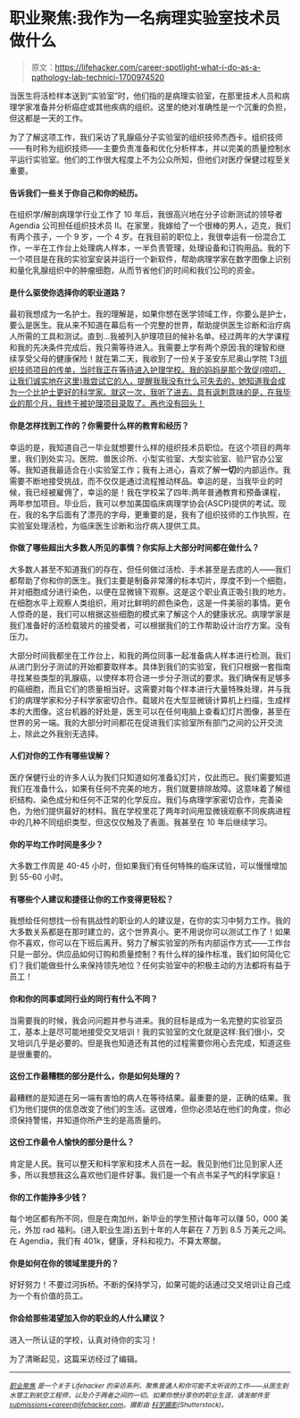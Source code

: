 # 职业聚焦:我作为一名病理实验室技术员做什么

> 原文：<https://lifehacker.com/career-spotlight-what-i-do-as-a-pathology-lab-technici-1700974520>

当医生将活检样本送到“实验室”时，他们指的是病理实验室，在那里技术人员和病理学家准备并分析癌症或其他疾病的组织。这里的绝对准确性是一个沉重的负担，但这都是一天的工作。



为了了解这项工作，我们采访了乳腺癌分子实验室的组织技师杰西卡。组织技师——有时称为组织技师——主要负责准备和优化分析样本，并以完美的质量控制水平运行实验室。他们的工作很大程度上不为公众所知，但他们对医疗保健过程至关重要。

#### 告诉我们一些关于你自己和你的经历。

在组织学/解剖病理学行业工作了 10 年后，我很高兴地在分子诊断测试的领导者Agendia 公司担任组织技术员 II。在家里，我嫁给了一个很棒的男人，迈克，我们有两个孩子，一个 9 岁，一个 4 岁。在我目前的职位上，我很幸运有一份混合工作，一半在工作台上处理病人样本，一半负责管理，处理设备和订购用品。我的下一个项目是在我的实验室安装并运行一个新软件，帮助病理学家在数字图像上识别和量化乳腺组织中的肿瘤细胞，从而节省他们的时间和我们公司的资金。

#### 是什么驱使你选择你的职业道路？

最初我想成为一名护士。我的理解是，如果你想在医学领域工作，你要么是护士，要么是医生。我从来不知道在幕后有一个完整的世界，帮助提供医生诊断和治疗病人所需的工具和测试。直到…我被列入护理项目的候补名单。经过两年的大学课程和我的先决条件完成后，我只需等待进入。我需要上学有两个原因:我的理智和继续享受父母的健康保险！就在第二天，我收到了一份关于圣安东尼奥山学院 T3[组织技师项目的传单，当时我正在等待进入护理学校。我的妈妈是那个敦促(唠叨，让我们诚实地在这里)我尝试它的人，提醒我我没有什么可失去的，她知道我会成为一个比护士更好的科学家。就这一次，我听了进去。具有讽刺意味的是，在我毕业的那个月，我终于被护理项目录取了。再也没有回头！](http://www.mtsac.edu/)

#### 你是怎样找到工作的？你需要什么样的教育和经历？

幸运的是，我知道自己一毕业就想要什么样的组织技术员职位。在这个项目的两年里，我们到处实习。医院、兽医诊所、小型实验室、大型实验室、验尸官办公室等。我知道我最适合在小实验室工作；我有上进心，喜欢了解**一切**的内部运作。我需要不断地接受挑战，而不仅仅是通过流程推动样品。幸运的是，当我毕业的时候，我已经被雇佣了，幸运的是！我在学校呆了四年:两年普通教育和预备课程，两年参加项目。毕业后，我可以参加美国临床病理学协会(ASCP)提供的考试。现在，我的名字后面有了漂亮的字母，更重要的是，我有了组织技师的工作执照，在实验室处理活检，为临床医生诊断和治疗病人提供工具。

#### 你做了哪些超出大多数人所见的事情？你实际上大部分时间都在做什么？

大多数人甚至不知道我们的存在，但任何做过活检、手术甚至是去痣的人——我们都帮助了你和你的医生。我们主要是制备非常薄的标本切片，厚度不到一个细胞，并对细胞成分进行染色，以便在显微镜下观察。这是这个职业真正吸引我的地方。在细胞水平上观察人类组织，用对比鲜明的颜色染色，这是一件美丽的事情。更令人惊奇的是，我们可以根据这些细胞的模式来了解这个人的健康状况。病理学家是我们准备好的活检载玻片的接受者，可以根据我们的工作帮助设计治疗方案。没有压力。

大部分时间我都坐在工作台上，和我的两位同事一起准备病人样本进行检测。我们从进门到分子测试的开始都要取样本。具体到我们的实验室，我们只根据一套指南寻找某些类型的乳腺癌，以使样本符合进一步分子测试的要求。我们确保有足够多的癌细胞，而且它们的质量相当好。这需要对每个样本进行大量特殊处理，并与我们的病理学家和分子科学家密切合作。载玻片在大型显微镜计算机上扫描，生成样本的大图像。这台机器的好处是，医生可以在任何电脑上查看幻灯片图像，甚至在世界的另一端。我的大部分时间都花在促进我们实验室所有部门之间的公开交流上，除此之外我别无选择。

#### 人们对你的工作有哪些误解？

医疗保健行业的许多人认为我们只知道如何准备幻灯片，仅此而已。我们需要知道我们在准备什么，如果有任何不完美的地方，我们就要排除故障。这意味着了解组织结构、染色成分和任何不正常的化学反应。我们与病理学家密切合作，完善染色，为他们提供最好的材料。我在学校里花了两年时间用显微镜观察不同疾病进程中的几种不同组织类型，但这仅仅触及了表面。我甚至在 10 年后继续学习。

#### 你的平均工作时间是多少？

大多数工作周是 40-45 小时，但如果我们有任何特殊的临床试验，可以慢慢增加到 55-60 小时。

#### 有哪些个人建议和捷径让你的工作变得更轻松？

我想给任何想找一份有挑战性的职业的人的建议是，在你的实习中努力工作。我的大多数关系都是在那时建立的，这个世界真小。更不用说你可以测试工作了！如果你不喜欢，你可以在下班后离开。努力了解实验室的所有内部运作方式——工作台只是一部分。供应品如何订购和质量控制？有什么样的操作标准，我们如何简化它们？我们能做些什么来保持领先地位？任何实验室中的积极主动的方法都将有益于员工！

#### 你和你的同事或同行业的同行有什么不同？

当需要我的时候，我会问问题并参与进来。我的目标是成为一名完整的实验室员工，基本上是尽可能地接受交叉培训！我的实验室的文化就是这样:我们很小，交叉培训几乎是必要的。但是我也知道还有其他的过程需要你用心去完成，知道这些是很重要的。

#### 这份工作最糟糕的部分是什么，你是如何处理的？

最糟糕的是知道在另一端有害怕的病人在等待结果。最重要的是，正确的结果。我们为他们提供的信息改变了他们的生活。这很难，但你必须站在他们的角度，你必须保持警惕，并知道你所产生的是高质量的。

#### 这份工作最令人愉快的部分是什么？

肯定是人民。我可以整天和科学家和技术人员在一起。我见到他们比见到家人还多，所以我想我这么喜欢他们是件好事。我们是一个有点书呆子气的科学家庭！

#### 你的工作能挣多少钱？

每个地区都有所不同，但是在南加州，新毕业的学生预计每年可以赚 50，000 美元，外加 rad 福利。(进入职业生涯)五到十年的人年薪在 7 万到 8.5 万美元之间。在 Agendia，我们有 401k，健康，牙科和视力。不算太寒酸。

#### 你是如何在你的领域里提升的？

好好努力！不要过河拆桥。不断的保持学习，如果可能的话通过交叉培训让自己成为一个有价值的员工。

#### 你会给那些渴望加入你的职业的人什么建议？

进入一所认证的学校，认真对待你的实习！

为了清晰起见，这篇采访经过了编辑。

* * *

[*<small>职业聚焦</small>*](http://lifehacker.com/tag/career-spotlight) *<small>是一个关于 Lifehacker 的采访系列，聚焦普通人和你可能不太听说的工作——从医生到水管工到航空工程师，以及介于两者之间的一切。如果你想分享你的职业生涯，请发邮件至</small>*[*<small>submissions+career@lifehacker.com</small>*](mailto:submissions+career@lifehacker.com)*<small>。摄影由</small>* [*<small>科学摄影</small>*](http://www.shutterstock.com/pic-170811599/stock-photo-laboratory-microscope-with-the-image-cells-on-the-monitor.html)*<small>(Shutterstock)。</small>*
